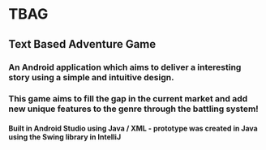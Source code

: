 # TBAG

## Text Based Adventure Game

### An Android application which aims to deliver a interesting story using a simple and intuitive design. 

### This game aims to fill the gap in the current market and add new unique features to the genre through the battling system!

#### Built in Android Studio using Java / XML - prototype was created in Java using the Swing library in IntelliJ 
